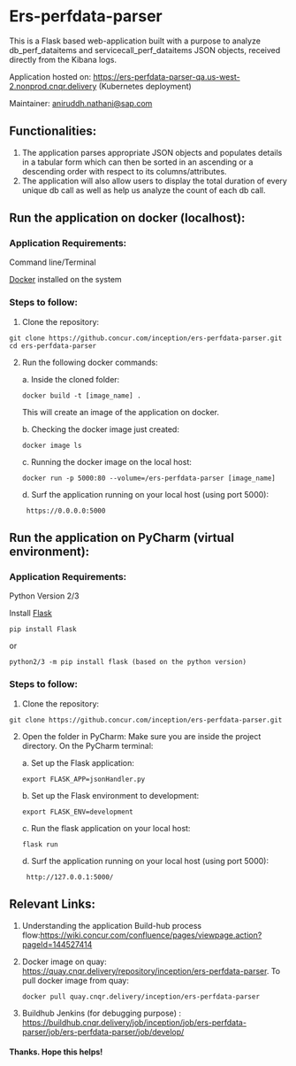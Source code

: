 # Ers-perfdata-parser
This is a Flask based web-application built with a purpose to analyze db_perf_dataitems and servicecall_perf_dataitems JSON objects, received directly from the Kibana logs.

Application hosted on: https://ers-perfdata-parser-qa.us-west-2.nonprod.cnqr.delivery (Kubernetes deployment)

Maintainer: aniruddh.nathani@sap.com



## Functionalities:
1. The application parses appropriate JSON objects and populates details in a tabular form which can then be sorted in an ascending or a descending order with respect to its columns/attributes.
2. The application will also allow users to display the total duration of every unique db call as well as help us analyze the count of each db call.

## Run the application on docker (localhost):

### Application Requirements:

<a> Command line/Terminal</a>

<a href="https://docs.docker.com/get-docker/">Docker</a> installed on the system

### Steps to follow:
1. Clone the repository: 

```
git clone https://github.concur.com/inception/ers-perfdata-parser.git
cd ers-perfdata-parser
```

2. Run the following docker commands:

	a. Inside the cloned folder:
	```
	docker build -t [image_name] .
	```
		
	This will create an image of the application on docker.

	b. Checking the docker image just created:

	```
	docker image ls
	```

	c. Running the docker image on the local host:

	```
	docker run -p 5000:80 --volume=/ers-perfdata-parser [image_name]
	```
	
	d. Surf the application running on your local host (using port 5000):
	
		https://0.0.0.0:5000
		
## Run the application on PyCharm (virtual environment):

### Application Requirements:

Python Version 2/3

Install <a href="https://flask.palletsprojects.com/en/0.12.x/installation/">Flask</a>
```
pip install Flask
```
or 
```
python2/3 -m pip install flask (based on the python version)

```
### Steps to follow:
1. Clone the repository: 
```
git clone https://github.concur.com/inception/ers-perfdata-parser.git
```
2. Open the folder in PyCharm:
	Make sure you are inside the project directory. On the PyCharm terminal:
	
	a. Set up the Flask application:

	```
	export FLASK_APP=jsonHandler.py
	```

	b. Set up the Flask environment to development:

	```
	export FLASK_ENV=development
	```
	c. Run the flask application on your local host:
	
	```
	flask run
	```
	d. Surf the application running on your local host (using port 5000):
	
		http://127.0.0.1:5000/ 


## Relevant Links:
1. Understanding the application Build-hub process flow:https://wiki.concur.com/confluence/pages/viewpage.action?pageId=144527414

2. Docker image on quay: https://quay.cnqr.delivery/repository/inception/ers-perfdata-parser. To pull docker image from quay:
	```
	docker pull quay.cnqr.delivery/inception/ers-perfdata-parser
	```
	
3. Buildhub Jenkins (for debugging purpose) : https://buildhub.cnqr.delivery/job/inception/job/ers-perfdata-parser/job/ers-perfdata-parser/job/develop/

#### Thanks. Hope this helps!
